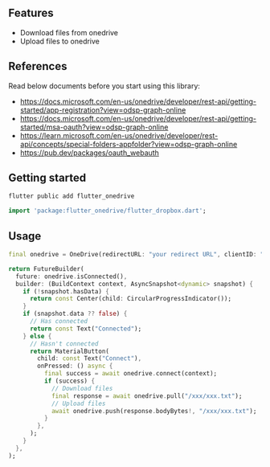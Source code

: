 ## Features

* Download files from onedrive
* Upload files to onedrive

## References
Read below documents before you start using this library:
* https://docs.microsoft.com/en-us/onedrive/developer/rest-api/getting-started/app-registration?view=odsp-graph-online
* https://docs.microsoft.com/en-us/onedrive/developer/rest-api/getting-started/msa-oauth?view=odsp-graph-online
* https://learn.microsoft.com/en-us/onedrive/developer/rest-api/concepts/special-folders-appfolder?view=odsp-graph-online
* https://pub.dev/packages/oauth_webauth

## Getting started

```dart
flutter public add flutter_onedrive
```

```dart
import 'package:flutter_onedrive/flutter_dropbox.dart';
```

## Usage

```dart
final onedrive = OneDrive(redirectURL: "your redirect URL", clientID: "your client id");

return FutureBuilder(
  future: onedrive.isConnected(),
  builder: (BuildContext context, AsyncSnapshot<dynamic> snapshot) {
    if (!snapshot.hasData) {
      return const Center(child: CircularProgressIndicator());
    }
    if (snapshot.data ?? false) {
      // Has connected
      return const Text("Connected");
    } else {
      // Hasn't connected
      return MaterialButton(
        child: const Text("Connect"),
        onPressed: () async {
          final success = await onedrive.connect(context);
          if (success) {
            // Download files
            final response = await onedrive.pull("/xxx/xxx.txt");
            // Upload files
            await onedrive.push(response.bodyBytes!, "/xxx/xxx.txt");
          }
        },
      );
    }
  },
);
```
